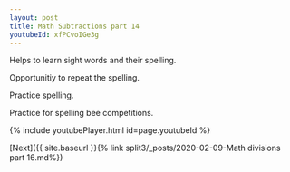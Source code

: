 ```yaml
---
layout: post
title: Math Subtractions part 14
youtubeId: xfPCvoIGe3g
---
```

 
 
Helps to learn sight words and their spelling.

Opportunitiy to repeat the spelling. 

Practice spelling. 
 
Practice for spelling bee competitions. 
 
{% include youtubePlayer.html id=page.youtubeId %}
 
 

[Next]({{ site.baseurl }}{% link  split3/_posts/2020-02-09-Math divisions part 16.md%})
 
